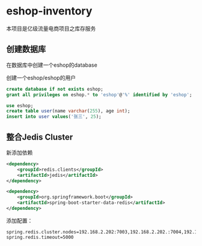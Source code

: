 # eshop-inventory

本项目是亿级流量电商项目之库存服务

## 创建数据库

在数据库中创建一个eshop的database

创建一个eshop/eshop的用户

```sql
create database if not exists eshop;
grant all privileges on eshop.* to 'eshop'@'%' identified by 'eshop';

use eshop;
create table user(name varchar(255), age int);
insert into user values('张三', 25);
```


## 整合Jedis Cluster

新添加依赖

```xml
<dependency>
    <groupId>redis.clients</groupId>
    <artifactId>jedis</artifactId>
</dependency>

<dependency>
    <groupId>org.springframework.boot</groupId>
    <artifactId>spring-boot-starter-data-redis</artifactId>
</dependency>
```

添加配置：

```properties
spring.redis.cluster.nodes=192.168.2.202:7003,192.168.2.202.:7004,192.168.2.203:7006
spring.redis.timeout=5000
```
